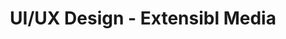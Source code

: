 ---
title: UI/UX Design - Extensibl Media
name: UI/UX Design
slug: ui-ux-design
shortDesc: We belive that outstanding user interfaces and experiences are the cornerstone of successful digital products.
icon: 🎨
benefits: 
- One
- Two
- Three
scope:
- One
- Two
- Three
description: Transform user interactions into memorable experiences with our UI/UX Design service. Our team specializes in crafting user interfaces that are not just visually appealing but also intuitive and user-centric. We conduct thorough user research to understand your audience, optimizing every touchpoint in your digital product. From wireframes to pixel-perfect designs, we ensure that users not only navigate effortlessly but also engage enthusiastically with your platform.
headingImage: 
  mobile: https://res.cloudinary.com/dpoanqywm/image/upload/v1696618786/alvaro-reyes-KxVlKiqQObU-unsplash_kfmqnz.jpg
  desktop: https://res.cloudinary.com/dpoanqywm/image/upload/v1696618789/alvaro-reyes-KxVlKiqQObU-unsplash_1_rfaviu.jpg
  headline: A professionally managed web presence for your business
pricing: 
  - title: Small Business
    type: recurring
    price: 200
    headline: Modern web solutions for small businesses
    description: No hassle, stress free, and results-driven web design services for small businesses looking to grow their online presence starting at $200 a month
    includes: 
      - Unlimited Edits
      - Hosting Included
      - Google Analytics Setup
      - Google Workspace Setup
      - 24/7 Customer Service
      - Lifetime Site Updates
      - 100% Uptime Monitoring
      - SEO Rich Website
      - High Converting Funnel
      - NO Hidded Fees, ever  
    link: ""

process: 
  title: Our Approach
  supportingText: We're dedicated to crafting intuitive and visually stunning user interfaces and user experiences. We understand that exceptional design is more than just aesthetics; it's about making technology work seamlessly for your users. Our approach is designed to create meaningful and user-centric design solutions. Here's how we do it
  image: 
    mobile: https://res.cloudinary.com/dpoanqywm/image/upload/v1697158640/annie-spratt-MChSQHxGZrQ-unsplash_lkbpj2.jpg
    desktop: https://res.cloudinary.com/dpoanqywm/image/upload/v1697158640/annie-spratt-MChSQHxGZrQ-unsplash_1_uttohe.jpg
  steps: 
    - title: Research and Discovery
      description: Every successful UI/UX design project begins with understanding your business goals and user needs. We conduct thorough research to grasp your industry, your competition, and your target audience. Our team dives deep into user personas, user journeys, and pain points to ensure we design with empathy.
    - title: Strategy and Planning
      description: With a clear understanding of your objectives and user insights, we create a tailored strategy. This strategy outlines the design principles, interaction patterns, and user flow that will drive your project. We collaborate closely with you to ensure our strategy aligns with your vision and business objectives.
    - title: Wireframing and Prototyping
      description: Our design process starts with wireframing and prototyping. This phase is crucial to map out the user interface and interaction design. We focus on information architecture and layout, ensuring your digital product is easy to navigate and visually cohesive. Prototypes help us test concepts before moving to full-scale design.
    - title: Visual Design
      description: Our expert designers bring your project to life with a visually captivating design. We concentrate on creating a consistent and appealing look and feel that reflects your brand identity. Our design choices are rooted in usability, ensuring that users have a delightful experience with your product.
    - title: Testing and Iteration
      description: Before your project goes live, we conduct rigorous testing to identify and rectify any design issues. We perform usability tests to ensure the product meets user expectations and iterate based on their feedback. This iterative process is essential for refining the user experience.
    - title: Launch and Deployment
      description: With your approval, we hand off the design to your development team or trusted partners to bring it to life accurately. We ensure a seamless transition to ensure the design vision is maintained during implementation.
    - title: Post-Launch Optimization
      description: Our commitment doesn't end with the launch. We offer ongoing support and maintenance to keep your design up to date, responsive, and optimized for peak performance. We also encourage the collection of user feedback post-launch to identify areas for design enhancement and continuous improvement.
---